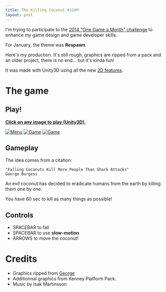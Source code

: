 ```yaml
---
title: The Killing Coconut #1GAM
layout: post
---
```


I'm trying to participate to the [2014 "One Game a Month" challenge](http://onegameamonth.com) to enhance my game design and game developer skills.

For January, the theme was **Respawn**.

Here's my production. It's still rough, graphics are ripped from a pack and an older project, there is no end... but it's kinda fun!

It was made with Unity3D using all the new [2D features](http://pixelnest.io/tutorials/2d-game-unity/).

# The game

## Play!

**[Click on any image to play (Unity3D).][game_link]**

[ ![Menu][menu]][game_link]
[ ![Game][game1]][game_link]
[ ![Game][game2]][game_link]

## Gameplay

The idea comes from a citation:

````
"Falling Coconuts Kill More People Than Shark Attacks"
George Burgess
````

An evil coconut has decided to eradicate humans from the earth by killing them one by one.

You have 60 sec to kill as many things as possible!

## Controls

* SPACEBAR to fall
* SPACEBAR to use **slow-motion**
* ARROWS to move the coconut!

# Credits

* Graphics ripped from [George](http://pixelnest.io/work/george)
* Additionnal graphics from Kenney Platform Pack.
* Music by Isak Martinsson

[menu]: {{site.url}}/work/1gam-respawn/menu.png
[game1]: {{site.url}}/work/1gam-respawn/game1.png
[game2]: {{site.url}}/work/1gam-respawn/game2.png
[game_link]: {{site.url}}/work/1gam-respawn/TheKillingCoconut.html



